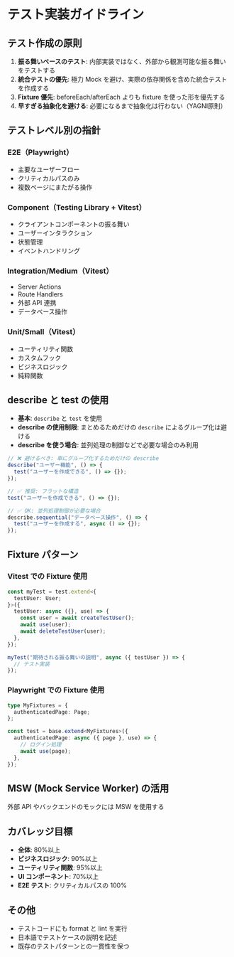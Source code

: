 # テスト実装ガイドライン

## テスト作成の原則

1. **振る舞いベースのテスト**: 内部実装ではなく、外部から観測可能な振る舞いをテストする
2. **統合テストの優先**: 極力 Mock を避け、実際の依存関係を含めた統合テストを作成する
3. **Fixture 優先**: beforeEach/afterEach よりも fixture を使った形を優先する
4. **早すぎる抽象化を避ける**: 必要になるまで抽象化は行わない（YAGNI原則）

## テストレベル別の指針

### E2E（Playwright）

- 主要なユーザーフロー
- クリティカルパスのみ
- 複数ページにまたがる操作

### Component（Testing Library + Vitest）

- クライアントコンポーネントの振る舞い
- ユーザーインタラクション
- 状態管理
- イベントハンドリング

### Integration/Medium（Vitest）

- Server Actions
- Route Handlers
- 外部 API 連携
- データベース操作

### Unit/Small（Vitest）

- ユーティリティ関数
- カスタムフック
- ビジネスロジック
- 純粋関数

## describe と test の使用

- **基本**: `describe` と `test` を使用
- **describe の使用制限**: まとめるためだけの `describe` によるグループ化は避ける
- **describe を使う場合**: 並列処理の制御などで必要な場合のみ利用

```typescript
// ❌ 避けるべき: 単にグループ化するためだけの describe
describe("ユーザー機能", () => {
  test("ユーザーを作成できる", () => {});
});

// ✅ 推奨: フラットな構造
test("ユーザーを作成できる", () => {});

// ✅ OK: 並列処理制御が必要な場合
describe.sequential("データベース操作", () => {
  test("ユーザーを作成する", async () => {});
});
```

## Fixture パターン

### Vitest での Fixture 使用

```typescript
const myTest = test.extend<{
  testUser: User;
}>({
  testUser: async ({}, use) => {
    const user = await createTestUser();
    await use(user);
    await deleteTestUser(user);
  },
});

myTest("期待される振る舞いの説明", async ({ testUser }) => {
  // テスト実装
});
```

### Playwright での Fixture 使用

```typescript
type MyFixtures = {
  authenticatedPage: Page;
};

const test = base.extend<MyFixtures>({
  authenticatedPage: async ({ page }, use) => {
    // ログイン処理
    await use(page);
  },
});
```

## MSW (Mock Service Worker) の活用

外部 API やバックエンドのモックには MSW を使用する

## カバレッジ目標

- **全体**: 80%以上
- **ビジネスロジック**: 90%以上
- **ユーティリティ関数**: 95%以上
- **UI コンポーネント**: 70%以上
- **E2E テスト**: クリティカルパスの 100%

## その他

- テストコードにも format と lint を実行
- 日本語でテストケースの説明を記述
- 既存のテストパターンとの一貫性を保つ
